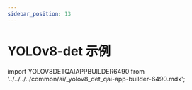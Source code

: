 ```yaml
---
sidebar_position: 13
---
```


# YOLOv8-det 示例

import YOLOV8DETQAIAPPBUILDER6490 from '../../../../common/ai/\_yolov8_det_qai-app-builder-6490.mdx';

<YOLOV8DETQAIAPPBUILDER6490 />

